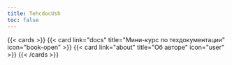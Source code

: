 ```yaml
---
title: TehcdocUsh
toc: false
---
```



{{< cards >}}
  {{< card link="docs" title="Мини-курс по техдокументации" icon="book-open" >}}
  {{< card link="about" title="Об авторе" icon="user" >}}
{{< /cards >}}
